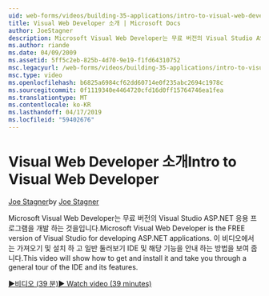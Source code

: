 ```yaml
---
uid: web-forms/videos/building-35-applications/intro-to-visual-web-developer
title: Visual Web Developer 소개 | Microsoft Docs
author: JoeStagner
description: Microsoft Visual Web Developer는 무료 버전의 Visual Studio ASP.NET 응용 프로그램을 개발 하는 것을입니다. 이 비디오에서는 가져오고 설치 하 고 t 하는 방법을 보여는 중...
ms.author: riande
ms.date: 04/09/2009
ms.assetid: 5ff5c2eb-825b-4d70-9e19-f1fd64310752
msc.legacyurl: /web-forms/videos/building-35-applications/intro-to-visual-web-developer
msc.type: video
ms.openlocfilehash: b6825a6984cf62dd60714e0f235abc2694c1978c
ms.sourcegitcommit: 0f1119340e4464720cfd16d0ff15764746ea1fea
ms.translationtype: MT
ms.contentlocale: ko-KR
ms.lasthandoff: 04/17/2019
ms.locfileid: "59402676"
---
```

# <a name="intro-to-visual-web-developer"></a><span data-ttu-id="2ad71-104">Visual Web Developer 소개</span><span class="sxs-lookup"><span data-stu-id="2ad71-104">Intro to Visual Web Developer</span></span>

<span data-ttu-id="2ad71-105">[Joe Stagner](https://github.com/JoeStagner)</span><span class="sxs-lookup"><span data-stu-id="2ad71-105">by [Joe Stagner](https://github.com/JoeStagner)</span></span>

<span data-ttu-id="2ad71-106">Microsoft Visual Web Developer는 무료 버전의 Visual Studio ASP.NET 응용 프로그램을 개발 하는 것을입니다.</span><span class="sxs-lookup"><span data-stu-id="2ad71-106">Microsoft Visual Web Developer is the FREE version of Visual Studio for developing ASP.NET applications.</span></span> <span data-ttu-id="2ad71-107">이 비디오에서는 가져오기 및 설치 하 고 일반 둘러보기 IDE 및 해당 기능을 안내 하는 방법을 보여 줍니다.</span><span class="sxs-lookup"><span data-stu-id="2ad71-107">This video will show how to get and install it and take you through a general tour of the IDE and its features.</span></span>

[<span data-ttu-id="2ad71-108">&#9654;비디오 (39 분)</span><span class="sxs-lookup"><span data-stu-id="2ad71-108">&#9654; Watch video (39 minutes)</span></span>](https://channel9.msdn.com/Blogs/ASP-NET-Site-Videos/intro-to-visual-web-developer)
